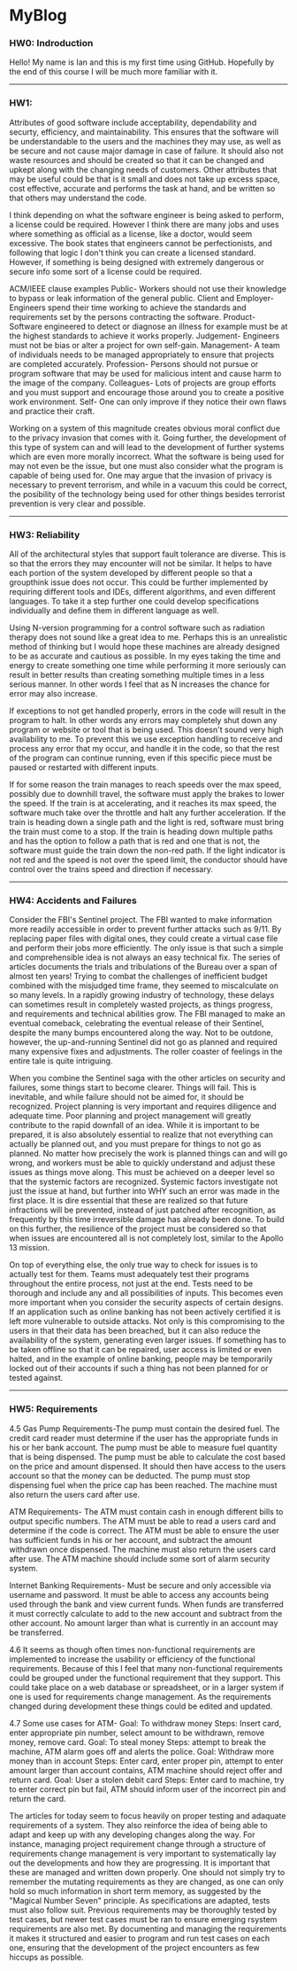 # MyBlog

### HW0: Indroduction
Hello! My name is Ian and this is my first time using GitHub. Hopefully by the end of this course I will be much more familiar with it.

***

### HW1:
Attributes of good software include acceptability, dependability and securty, efficiency, and maintainability. This ensures that the software will be understandable to the users and the machines they may use, as well as be secure and not cause major damage in case of failure. It should also not waste resources and should be created so that it can be changed and upkept along with the changing needs of customers. Other attributes that may be useful could be that is it small and does not take up excess space, cost effective, accurate and performs the task at hand, and be written so that others may understand the code.

I think depending on what the software engineer is being asked to perform, a license could be required. However I think there are many jobs and uses where something as official as a license, like a doctor, would seem excessive. The book states that engineers cannot be perfectionists, and following that logic I don't think you can create a licensed standard. However, if something is being designed with extremely dangerous or secure info some sort of a license could be required.

ACM/IEEE clause examples
Public- Workers should not use their knowledge to bypass or leak information of the general public.
Client and Employer- Engineers spend their time working to achieve the standards and requirements set by the persons contracting the software.
Product- Software engineered to detect or diagnose an illness for example must be at the highest standards to achieve it works properly.
Judgement- Engineers must not be bias or alter a project for own self-gain.
Management- A team of individuals needs to be managed appropriately to ensure that projects are completed accurately.
Profession- Persons should not pursue or program software that may be used for malicious intent and cause harm to the image of the company.
Colleagues- Lots of projects are group efforts and you must support and encourage those around you to create a positive work environment.
Self- One can only improve if they notice their own flaws and practice their craft.

Working on a system of this magnitude creates obvious moral conflict due to the privacy invasion that comes with it. Going further, the development of this type of system can and will lead to the development of further systems which are even more morally incorrect. What the software is being used for may not even be the issue, but one must also consider what the program is capable of being used for. One may argue that the invasion of privacy is necessary to prevent terrorism, and while in a vacuum this could be correct, the posibility of the technology being used for other things besides terrorist prevention is very clear and possible.

***

### HW3: Reliability

All of the architectural styles that support fault tolerance are diverse. This is so that the errors they may encounter will not be similar. It helps to have each portion of the system developed by different people so that a groupthink issue does not occur. This could be further implemented by requiring different tools and IDEs, different algorithms, and even different languages. To take it a step further one could develop specifications individually and define them in different language as well.

Using N-version programming for a control software such as radiation therapy does not sound like a great idea to me. Perhaps this is an unrealistic method of thinking but I would hope these machines are already designed to be as accurate and cautious as possible. In my eyes taking the time and energy to create something one time while performing it more seriously can result in better results than creating something multiple times in a less serious manner. In other words I feel that as N increases the chance for error may also increase.

If exceptions to not get handled properly, errors in the code will result in the program to halt. In other words any errors may completely shut down any program or website or tool that is being used. This doesn't sound very high availability to me. To prevent this we use exception handling to receive and process any error that my occur, and handle it in the code, so that the rest of the program can continue running, even if this specific piece must be paused or restarted with different inputs.

If for some reason the train manages to reach speeds over the max speed, possibly due to downhill travel, the software must apply the brakes to lower the speed.
If the train is at accelerating, and it reaches its max speed, the software much take over the throttle and halt any further acceleration.
If the train is heading down a single path and the light is red, software must bring the train must come to a stop.
If the train is heading down multiple paths and has the option to follow a path that is red and one that is not, the software must guide the train down the non-red path.
If the light indicator is not red and the speed is not over the speed limit, the conductor should have control over the trains speed and direction if necessary.

***

### HW4: Accidents and Failures
Consider the FBI's Sentinel project. The FBI wanted to make information more readily accessible in order to prevent further attacks such as 9/11. By replacing paper files with digital ones, they could create a virtual case file and perform their jobs more efficiently. The only issue is that such a simple and comprehensible idea is not always an easy technical fix. The series of articles documents the trials and tribulations of the Bureau over a span of almost ten years! Trying to combat the challenges of inefficient budget combined with the misjudged time frame, they seemed to miscalculate on so many levels. In a rapidly growing industry of technology, these delays can sometimes result in completely wasted projects, as things progress, and requirements and technical abilities grow. The FBI managed to make an eventual comeback, celebrating the eventual release of their Sentinel, despite the many bumps encountered along the way. Not to be outdone, however, the up-and-running Sentinel did not go as planned and required many expensive fixes and adjustments. The roller coaster of feelings in the entire tale is quite intriguing. 

When you combine the Sentinel saga with the other articles on security and failures, some things start to become clearer. Things will fail. This is inevitable, and while failure should not be aimed for, it should be recognized. Project planning is very important and requires diligence and adequate time. Poor planning and project management will greatly contribute to the rapid downfall of an idea. While it is important to be prepared, it is also absolutely essential to realize that not everything can actually be planned out, and you must prepare for things to not go as planned. No matter how precisely the work is planned things can and will go wrong, and workers must be able to quickly understand and adjust these issues as things move along. This must be achieved on a deeper level so that the systemic factors are recognized. Systemic factors investigate not just the issue at hand, but further into WHY such an error was made in the first place. It is dire essential that these are realized so that future infractions will be prevented, instead of just patched after recognition, as frequently by this time irreversible damage has already been done. To build on this further, the resilience of the project must be considered so that when issues are encountered all is not completely lost, similar to the Apollo 13 mission.

On top of everything else, the only true way to check for issues is to actually test for them. Teams must adequately test their programs throughout the entire process, not just at the end. Tests need to be thorough and include any and all possibilities of inputs. This becomes even more important when you consider the security aspects of certain designs. If an application such as online banking has not been actively certified it is left more vulnerable to outside attacks. Not only is this compromising to the users in that their data has been breached, but it can also reduce the availability of the system, generating even larger issues. If something has to be taken offline so that it can be repaired, user access is limited or even halted, and in the example of online banking, people may be temporarily locked out of their accounts if such a thing has not been planned for or tested against.


***

### HW5: Requirements
4.5 Gas Pump Requirements-The pump must contain the desired fuel. The credit card reader must determine if the user has the appropriate funds in his or her bank account. The pump must be able to measure fuel quantity that is being dispensed. The pump must be able to calculate the cost based on the price and amount dispensed. It should then have access to the users account so that the money can be deducted. The pump must stop dispensing fuel when the price cap has been reached. The machine must also return the users card after use.

ATM Requirements- The ATM must contain cash in enough different bills to output specific numbers. The ATM must be able to read a users card and determine if the code is correct. The ATM must be able to ensure the user has sufficient funds in his or her account, and subtract the amount withdrawn once dispensed. The machine must also return the users card after use. The ATM machine should include some sort of alarm security system.

Internet Banking Requirements- Must be secure and only accessible via username and password. It must be able to access any accounts being used through the bank and view current funds. When funds are transferred it must correctly calculate to add to the new account and subtract from the other account. No amount larger than what is currently in an account may be transferred.

4.6 It seems as though often times non-functional requirements are implemented to increase the usability or efficiency of the functional requirements. Because of this I feel that many non-functional requirements could be grouped under the functional requirement that they support. This could take place on a web database or spreadsheet, or in a larger system if one is used for requirements change management. As the requirements changed during development these things could be edited and updated.

4.7 Some use cases for ATM-  Goal: To withdraw money  Steps: Insert card, enter appropriate pin number, select amount to be withdrawn, remove money, remove card.    Goal: To steal money Steps: attempt to break the machine, ATM alarm goes off and alerts the police.     Goal: Withdraw more money than in account   Steps: Enter card, enter proper pin, attempt to enter amount larger than account contains, ATM machine should reject offer and return card.      Goal: User a stolen debit card  Steps: Enter card to machine, try to enter correct pin but fail, ATM should inform user of the incorrect pin and return the card. 

The articles for today seem to focus heavily on proper testing and adaquate requirements of a system. They also reinforce the idea of being able to adapt and keep up with any developing changes along the way. For instance, managing project requirement change through a structure of requirements change management is very important to systematically lay out the developments and how they are progressing. It is important that these are managed and written down properly. One should not simply try to remember the mutating requirements as they are changed, as one can only hold so much information in short term memory, as suggested by the "Magical Number Seven" principle.
As specifications are adapted, tests must also follow suit. Previous requirements may be thoroughly tested by test cases, but newer test cases must be ran to ensure emerging rsystem requirements are also met. By documenting and managing the requirements it makes it structured and easier to program and run test cases on each one, ensuring that the development of the project encounters as few hiccups as possible.

